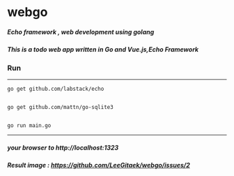 # webgo
##### Echo framework , web development using golang
##### This is a todo web app written in Go and Vue.js,Echo Framework

### Run
  -----------------------
  
  ```
  go get github.com/labstack/echo


  go get github.com/mattn/go-sqlite3


  go run main.go
  ```
  ------------------------

##### your browser to http://localhost:1323 <br>

##### Result image : https://github.com/LeeGitaek/webgo/issues/2
